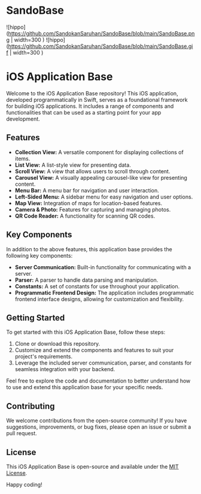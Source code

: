 # SandoBase

![hippo](https://github.com/SandokanSaruhan/SandoBase/blob/main/SandoBase.png | width=300 )
![hippo](https://github.com/SandokanSaruhan/SandoBase/blob/main/SandoBase.gif | width=300 )

# iOS Application Base

Welcome to the iOS Application Base repository! This iOS application, developed programmatically in Swift, serves as a foundational framework for building iOS applications. 
It includes a range of components and functionalities that can be used as a starting point for your app development.

## Features

- **Collection View:** A versatile component for displaying collections of items.
- **List View:** A list-style view for presenting data.
- **Scroll View:** A view that allows users to scroll through content.
- **Carousel View:** A visually appealing carousel-like view for presenting content.
- **Menu Bar:** A menu bar for navigation and user interaction.
- **Left-Sided Menu:** A sidebar menu for easy navigation and user options.
- **Map View:** Integration of maps for location-based features.
- **Camera & Photo:** Features for capturing and managing photos.
- **QR Code Reader:** A functionality for scanning QR codes.

## Key Components

In addition to the above features, this application base provides the following key components:

- **Server Communication:** Built-in functionality for communicating with a server.
- **Parser:** A parser to handle data parsing and manipulation.
- **Constants:** A set of constants for use throughout your application.
- **Programmatic Frontend Design:** The application includes programmatic frontend interface designs, allowing for customization and flexibility.

## Getting Started

To get started with this iOS Application Base, follow these steps:

1. Clone or download this repository.
2. Customize and extend the components and features to suit your project's requirements.
3. Leverage the included server communication, parser, and constants for seamless integration with your backend.

Feel free to explore the code and documentation to better understand how to use and extend this application base for your specific needs.

## Contributing

We welcome contributions from the open-source community! If you have suggestions, improvements, or bug fixes, please open an issue or submit a pull request.

## License

This iOS Application Base is open-source and available under the [MIT License](LICENSE).

Happy coding!
